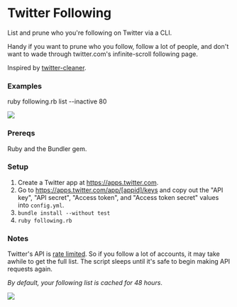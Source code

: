 # Twitter Following

List and prune who you're following on Twitter via a CLI.

Handy if you want to prune who you follow, follow a lot of people, and don't want to wade through twitter.com's infinite-scroll following page.

Inspired by [twitter-cleaner](https://github.com/apassant/twitter-cleaner).

### Examples

  ruby following.rb list --inactive 80

![](http://i.imgur.com/niGD5xs.png)


### Prereqs

Ruby and the Bundler gem.

### Setup

1. Create a Twitter app at <https://apps.twitter.com>.
2. Go to <https://apps.twitter.com/app/[appid]/keys> and copy out the "API key", "API secret", "Access token", and "Access token secret" values into `config.yml`.
3. `bundle install --without test`
4. `ruby following.rb`

### Notes

Twitter's API is [rate limited](https://dev.twitter.com/rest/public/rate-limiting). So if you follow a lot of accounts, it may take awhile to get the full list. The script sleeps until it's safe to begin making API requests again.

_By default, your following list is cached for 48 hours_.


![](http://i.imgur.com/vwzr8Io.gif)
